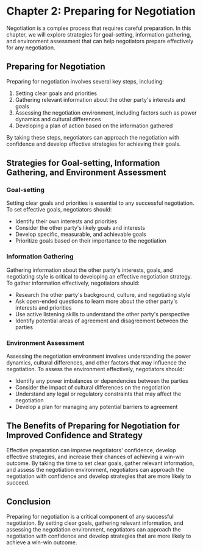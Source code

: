Chapter 2: Preparing for Negotiation
====================================

Negotiation is a complex process that requires careful preparation. In this chapter, we will explore strategies for goal-setting, information gathering, and environment assessment that can help negotiators prepare effectively for any negotiation.

Preparing for Negotiation
-------------------------

Preparing for negotiation involves several key steps, including:

1. Setting clear goals and priorities
2. Gathering relevant information about the other party's interests and goals
3. Assessing the negotiation environment, including factors such as power dynamics and cultural differences
4. Developing a plan of action based on the information gathered

By taking these steps, negotiators can approach the negotiation with confidence and develop effective strategies for achieving their goals.

Strategies for Goal-setting, Information Gathering, and Environment Assessment
------------------------------------------------------------------------------

### Goal-setting

Setting clear goals and priorities is essential to any successful negotiation. To set effective goals, negotiators should:

* Identify their own interests and priorities
* Consider the other party's likely goals and interests
* Develop specific, measurable, and achievable goals
* Prioritize goals based on their importance to the negotiation

### Information Gathering

Gathering information about the other party's interests, goals, and negotiating style is critical to developing an effective negotiation strategy. To gather information effectively, negotiators should:

* Research the other party's background, culture, and negotiating style
* Ask open-ended questions to learn more about the other party's interests and priorities
* Use active listening skills to understand the other party's perspective
* Identify potential areas of agreement and disagreement between the parties

### Environment Assessment

Assessing the negotiation environment involves understanding the power dynamics, cultural differences, and other factors that may influence the negotiation. To assess the environment effectively, negotiators should:

* Identify any power imbalances or dependencies between the parties
* Consider the impact of cultural differences on the negotiation
* Understand any legal or regulatory constraints that may affect the negotiation
* Develop a plan for managing any potential barriers to agreement

The Benefits of Preparing for Negotiation for Improved Confidence and Strategy
------------------------------------------------------------------------------

Effective preparation can improve negotiators' confidence, develop effective strategies, and increase their chances of achieving a win-win outcome. By taking the time to set clear goals, gather relevant information, and assess the negotiation environment, negotiators can approach the negotiation with confidence and develop strategies that are more likely to succeed.

Conclusion
----------

Preparing for negotiation is a critical component of any successful negotiation. By setting clear goals, gathering relevant information, and assessing the negotiation environment, negotiators can approach the negotiation with confidence and develop strategies that are more likely to achieve a win-win outcome.
